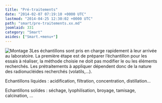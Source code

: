 ```yaml
---
title: "Pré-traitements"
date: "2014-02-07 07:19:10 +0000 UTC"
lastmod: "2014-04-25 12:30:02 +0000 UTC"
path: "smart/pre-traitements.xx.md"
joomlaid: 331
category: "Smart"
asides: ["Smart.+menu+"]
---
```

![Montage 3](images/SMART/Montage_3.jpg)Les échantillons sont pris en charge rapidement à leur arrivée au laboratoire. La première étape est de préparer l’échantillon pour les essais à réaliser, la méthode choisie ne doit pas modifier le ou les éléments recherchés. Les prétraitements à appliquer dépendent donc de la nature des radionucléides recherchés (volatils,…).

Echantillons liquides : acidification, filtration, concentration, distillation…     

Echantillons solides : séchage, lyophilisation, broyage, tamisage, calcination, …
